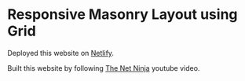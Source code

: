 # Responsive Masonry Layout using Grid

Deployed this website on [Netlify](https://responsive-masonry-layout.netlify.app/).

Built this website by following [The Net Ninja](https://youtu.be/OF7jjbgw0H0) youtube video.